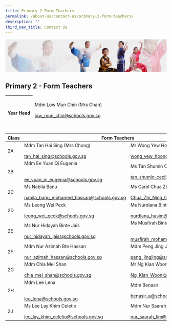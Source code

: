 ```yaml
---
title: Primary 2 Form Teachers
permalink: /about-us/contact-us/primary-2-form-teachers/
description: ""
third_nav_title: Contact Us
---
```

![](/images/About%20Us/subbanner3.jpg)

## **Primary 2 - Form Teachers**

<table>
<thead>
  <tr>
    <th><br><br>Year Head</th>
    <td><br>Mdm Low Mun Chin (Mrs Chan)<br><br><a href="mailto:low_mun_chin@schools.gov.sg">low_mun_chin@schools.gov.sg</a></td>
  </tr>
</thead>
</table>

<br>

<table>
<thead>
  <tr>
    <th>Class</th>
    <th colspan="2">Form Teachers</th>
  </tr>
</thead>
<tbody>
  <tr>
    <td>2A</td>
    <td>Mdm Tan Hai Sing (Mrs Chong)<br><br><a href="mailto:tan_hai_sing@schools.gov.sg">tan_hai_sing@schools.gov.sg</a></td>
    <td>Mr Wong Yew Hoong<br><br><a href="mailto:wong_yew_hoong@schools.gov.sg">wong_yew_hoong@schools.gov.sg</a><br></td>
  </tr>
  <tr>
    <td>2B</td>
    <td>Mdm Ee Yuan Qi Eugenia<br><br><br><a href="mailto:ee_yuan_qi_eugenia@schools.gov.sg">ee_yuan_qi_eugenia@schools.gov.sg</a></td>
    <td>Ms Tan Shumin Cecilia<br><br><a href="mailto:tan_shumin_cecilia@schools.gov.sg">tan_shumin_cecilia@schools.gov.sg</a> <br></td>
  </tr>
  <tr>
    <td>2C</td>
    <td>Ms Nabila Banu<br><br><a href="mailto:nabila_banu_mohamed_hassan@schools.gov.sg">nabila_banu_mohamed_hassan@schools.gov.sg</a></td>
    <td>Ms Carol Chua Zhi Ning<br><br><a href="mailto:Chua_Zhi_Ning_Carol@schools.gov.sg">Chua_Zhi_Ning_Carol@schools.gov.sg</a></td>
  </tr>
  <tr>
    <td>2D</td>
    <td>Ms Leong Wei Peck<br><br><a href="mailto:leong_wei_peck@schools.gov.sg">leong_wei_peck@schools.gov.sg</a></td>
    <td>Ms Nurdiana Binte Hasim<br><br><a href="mailto:nurdiana_hasim@schools.gov.sg" target="_blank" rel="noopener noreferrer">nurdiana_hasim@schools.gov.sg</a></td>
  </tr>
  <tr>
    <td>2E</td>
    <td>Ms Nur Hidayah Binte Jais<br><br><a href="mailto:nur_hidayah_jais@schools.gov.sg">nur_hidayah_jais@schools.gov.sg</a></td>
    <td>Ms Musfirah Binte Mohamed<br><br><br><a href="mailto:musfirah_mohamed@schools.gov.sg">musfirah_mohamed@schools.gov.sg</a></td>
  </tr>
  <tr>
    <td>2F</td>
    <td>  Mdm Nur Azimah Bte Hassan<br><br><a href="mailto:nur_azimah_hassan@schools.gov.sg">nur_azimah_hassan@schools.gov.sg</a></td>
    <td> Mdm Peng Jing Jing<br><br><a href="mailto:peng_jingjing@schools.gov.sg">peng_jingjing@schools.gov.sg</a> </td>
  </tr>
  <tr>
    <td>2G</td>
    <td> Mdm Chia Mei Shan<br><br><a href="mailto:chia_mei_shan@schools.gov.sg">chia_mei_shan@schools.gov.sg</a> </td>
    <td>Mr Ng Kian Woon<br><br><a href="mailto:Ng_Kian_Woon@schools.gov.sg" target="_blank" rel="noopener noreferrer">Ng_Kian_Woon@schools.gov.sg</a> </td>
  </tr>
  <tr>
    <td>2H</td>
    <td> Mdm Lee Lena<br><br><br><a href="mailto:lee_lena@schools.gov.sg">lee_lena@schools.gov.sg</a></td>
    <td> Mdm Benasir<br><br><a href="mailto:benasir_a@schools.gov.sg">benasir_a@schools.gov.sg</a> </td>
  </tr>
  <tr>
    <td>2J</td>
    <td> Ms Lee Lay Khim Celetio<br><br><a href="mailto:lee_lay_khim_celetio@schools.gov.sg" target="_blank" rel="noopener noreferrer">lee_lay_khim_celetio@schools.gov.sg</a></td>
    <td> Mdm Nur Saarah Lim<br><br><a href="mailto:nur_saarah_lim@schools.gov.sg" target="_blank" rel="noopener noreferrer">nur_saarah_lim@schools.gov.sg</a></td>
  </tr>
</tbody>
</table>